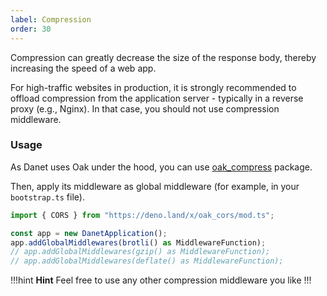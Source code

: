 ```yaml
---
label: Compression
order: 30
---
```


Compression can greatly decrease the size of the response body, thereby increasing the speed of a web app.

For high-traffic websites in production, it is strongly recommended to offload compression from the application server - typically in a reverse proxy (e.g., Nginx). In that case, you should not use compression middleware.


### Usage

As Danet uses Oak under the hood, you can use [oak_compress](https://deno.land/x/oak_compress) package.

Then, apply its middleware as global middleware (for example, in your `bootstrap.ts` file).

```typescript
import { CORS } from "https://deno.land/x/oak_cors/mod.ts";

const app = new DanetApplication();
app.addGlobalMiddlewares(brotli() as MiddlewareFunction);
// app.addGlobalMiddlewares(gzip() as MiddlewareFunction);
// app.addGlobalMiddlewares(deflate() as MiddlewareFunction);
```
!!!hint **Hint**
Feel free to use any other compression middleware you like
!!!
